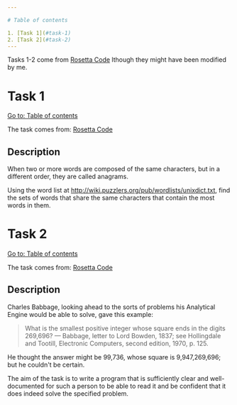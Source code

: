 ```yaml
---

# Table of contents

1. [Task 1](#task-1)
2. [Task 2](#task-2)
---
```


Tasks 1-2 come from [Rosetta Code](https://rosettacode.org/wiki/Category:Programming_Tasks) lthough they might have been modified by me.

# Task 1

[Go to: Table of contents](#table-of-contents)

The task comes from: [Rosetta Code](https://rosettacode.org/wiki/Anagrams)

## Description

When two or more words are composed of the same characters, but in a different order, they are called anagrams.

Using the word list at http://wiki.puzzlers.org/pub/wordlists/unixdict.txt, find the sets of words that share the same characters that contain the most words in them.

# Task 2

[Go to: Table of contents](#table-of-contents)

The task comes from: [Rosetta Code](https://rosettacode.org/wiki/Babbage_problem)

## Description

Charles Babbage, looking ahead to the sorts of problems his Analytical Engine would be able to solve, gave this example:

> What is the smallest positive integer whose square ends in the digits 269,696?
— Babbage, letter to Lord Bowden, 1837; see Hollingdale and Tootill, Electronic Computers, second edition, 1970, p. 125.

He thought the answer might be 99,736, whose square is 9,947,269,696; but he couldn't be certain.

The aim of the task is to write a program that is sufficiently clear and well-documented for such a person to be able to read it and be confident that it does indeed solve the specified problem.
